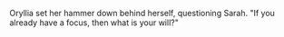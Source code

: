 Oryllia set her hammer down behind herself, questioning Sarah. "If you already have a focus, then what is your will?"